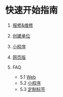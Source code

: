 # 快速开始指南

1. [报修&维修](./guide/Repair.html)
2. [创建单位](./guide/Create.html)
3. [小程序](./guide/Applets.html)
4. [网页版](./guide/Web.html)
5. FAQ

   * 5.1 [Web](./guide/FAQ/Web.html)
   * 5.2 [小程序](./guide/FAQ/Applets.html)
   * 5.3 [定制标签](./guide/FAQ/CustomLabel.html)

